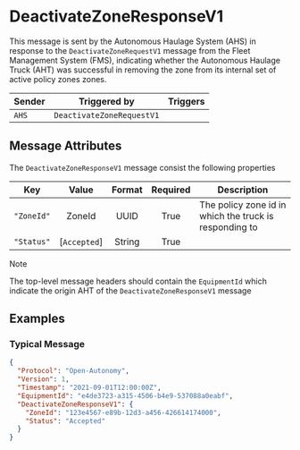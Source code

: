 # DeactivateZoneResponseV1

This message is sent by the Autonomous Haulage System (AHS) in response to the `DeactivateZoneRequestV1` message from the Fleet Management System (FMS), indicating whether the Autonomous Haulage Truck (AHT) was successful in removing the zone from its internal set of active policy zones zones.

| Sender | Triggered by | Triggers |
| --- | --- | --- |
| `AHS`  | `DeactivateZoneRequestV1` |  |

## Message Attributes

The `DeactivateZoneResponseV1` message consist the following properties

| Key | Value | Format | Required | Description |
| --- | :---: | :---: | :---: | --- |
| `"ZoneId"` | ZoneId | UUID | True | The policy zone id in which the truck is responding to |
| `"Status"` | [`Accepted`] | String | True |  |

>[!NOTE]
> The top-level message headers should contain the `EquipmentId` which indicate the origin AHT of the `DeactivateZoneResponseV1` message 

## Examples
### Typical Message
```JSON
{
  "Protocol": "Open-Autonomy",
  "Version": 1,
  "Timestamp": "2021-09-01T12:00:00Z",
  "EquipmentId": "e4de3723-a315-4506-b4e9-537088a0eabf",
  "DeactivateZoneResponseV1": {
    "ZoneId": "123e4567-e89b-12d3-a456-426614174000",
    "Status": "Accepted"
  }
}
```
